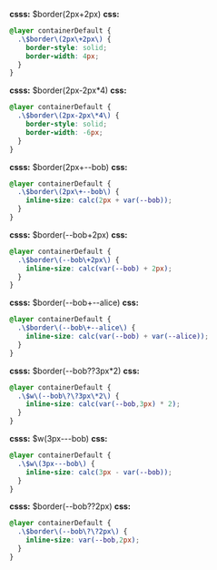 **csss:** $border(2px+2px)
**css:**
```css
@layer containerDefault {
  .\$border\(2px\+2px\) {
    border-style: solid;
    border-width: 4px;
  }
}
```
**csss:** $border(2px-2px*4)
**css:**
```css
@layer containerDefault {
  .\$border\(2px-2px\*4\) {
    border-style: solid;
    border-width: -6px;
  }
}
```

**csss:** $border(2px+--bob)
**css:**
```css
@layer containerDefault {
  .\$border\(2px\+--bob\) {
    inline-size: calc(2px + var(--bob));
  }
}
```

**csss:** $border(--bob+2px)
**css:**
```css
@layer containerDefault {
  .\$border\(--bob\+2px\) {
    inline-size: calc(var(--bob) + 2px);
  }
}
```

**csss:** $border(--bob+--alice)
**css:**
```css
@layer containerDefault {
  .\$border\(--bob\+--alice\) {
    inline-size: calc(var(--bob) + var(--alice));
  }
}
```

**csss:** $border(--bob??3px*2)
**css:**
```css
@layer containerDefault {
  .\$w\(--bob\?\?3px\*2\) {
    inline-size: calc(var(--bob,3px) * 2);
  }
}
```

**csss:** $w(3px---bob)
**css:**
```css
@layer containerDefault {
  .\$w\(3px---bob\) {
    inline-size: calc(3px - var(--bob));
  }
}
```

**csss:** $border(--bob??2px)
**css:**
```css
@layer containerDefault {
  .\$border\(--bob\?\?2px\) {
    inline-size: var(--bob,2px);
  }
}
```